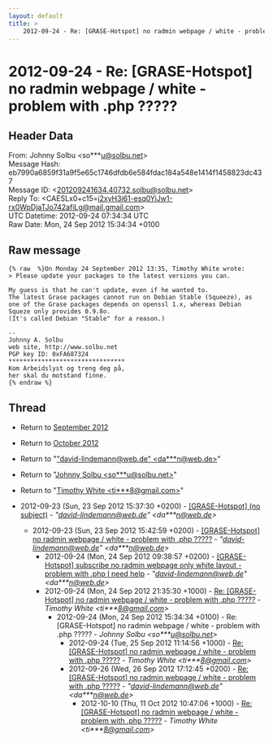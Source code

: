 ```yaml
---
layout: default
title: >
    2012-09-24 - Re: [GRASE-Hotspot] no radmin webpage / white - problem with .php	?????
---
```


# 2012-09-24 - Re: [GRASE-Hotspot] no radmin webpage / white - problem with .php	?????

## Header Data

From: Johnny Solbu \<so***u@solbu.net\><br>
Message Hash: eb7990a6859f31a9f5e65c1746dfdb6e584fdac184a548e1414f1458823dc437<br>
Message ID: \<201209241634.40732.solbu@solbu.net\><br>
Reply To: \<CAESLx0+c15=i2xyH3i61-esq0YiJw1-rx0WpDjaTJo742afiLg@mail.gmail.com\><br>
UTC Datetime: 2012-09-24 07:34:34 UTC<br>
Raw Date: Mon, 24 Sep 2012 15:34:34 +0100<br>

## Raw message

```
{% raw  %}On Monday 24 September 2012 13:35, Timothy White wrote:
> Please update your packages to the latest versions you can.

My guess is that he can't update, even if he wanted to. 
The latest Grase packages cannot run on Debian Stable (Squeeze), as one of the Grase packages depends on openssl 1.x, whereas Debian Squeze only provides 0.9.8o.
(It's called Debian "Stable" for a reason.)

-- 
Johnny A. Solbu
web site, http://www.solbu.net
PGP key ID: 0xFA687324
********************************
Kom Arbeidslyst og treng deg på,
her skal du motstand finne.
{% endraw %}
```

## Thread

+ Return to [September 2012](/archive/2012/09)
+ Return to [October 2012](/archive/2012/10)

+ Return to "["david-lindemann@web.de" <da***n<span>@</span>web.de>](/authors/da___n_at_web_de)"
+ Return to "[Johnny Solbu <so***u<span>@</span>solbu.net>](/authors/so___u_at_solbu_net)"
+ Return to "[Timothy White <ti***8<span>@</span>gmail.com>](/authors/ti___8_at_gmail_com)"

+ 2012-09-23 (Sun, 23 Sep 2012 15:37:30 +0200) - [[GRASE-Hotspot] (no subject)](/archive/2012/09/245f375cd27cb46edb076d82d64e378f21a70ef125e1f6010175b0b7cec865a1) - _"david-lindemann@web.de" \<da***n@web.de\>_
  + 2012-09-23 (Sun, 23 Sep 2012 15:42:59 +0200) - [[GRASE-Hotspot] no radmin webpage / white - problem with .php ?????](/archive/2012/09/0986b0e679eb9165e6a42b3f94c4cf72fca19b2b7f9585a0203f658ab35e99d7) - _"david-lindemann@web.de" \<da***n@web.de\>_
    + 2012-09-24 (Mon, 24 Sep 2012 09:38:57 +0200) - [[GRASE-Hotspot] subscribe no radmin webpage only white layout - problem with .php I need help](/archive/2012/09/7c56b72a22a81806cdd11ba1fef81c2cb366e1e9718d1fbc09c369bf979e504f) - _"david-lindemann@web.de" \<da***n@web.de\>_
    + 2012-09-24 (Mon, 24 Sep 2012 21:35:30 +1000) - [Re: [GRASE-Hotspot] no radmin webpage / white - problem with .php	?????](/archive/2012/09/66336d9121f8e4256222d9e2d19d05a6f16d5ae25d26dc3d6c98c64125964541) - _Timothy White \<ti***8@gmail.com\>_
      + 2012-09-24 (Mon, 24 Sep 2012 15:34:34 +0100) - Re: [GRASE-Hotspot] no radmin webpage / white - problem with .php	????? - _Johnny Solbu \<so***u@solbu.net\>_
        + 2012-09-24 (Tue, 25 Sep 2012 11:14:56 +1000) - [Re: [GRASE-Hotspot] no radmin webpage / white - problem with .php	?????](/archive/2012/09/aba8572d531df67f946bdcc1d23d4f2d1c56b475418cbe0b0b83857b3a9bd31a) - _Timothy White \<ti***8@gmail.com\>_
        + 2012-09-26 (Wed, 26 Sep 2012 17:12:45 +0200) - [Re: [GRASE-Hotspot] no radmin webpage / white - problem with .php ?????](/archive/2012/09/0351a9223817a26abc946becd928b9c87174d15f898eb25d6ff3533c99750f81) - _"david-lindemann@web.de" \<da***n@web.de\>_
          + 2012-10-10 (Thu, 11 Oct 2012 10:47:06 +1000) - [Re: [GRASE-Hotspot] no radmin webpage / white - problem with .php	?????](/archive/2012/10/1f9db9e13cf6c34f227e487c41f88d912aa64b535b806aeb511a458264806b99) - _Timothy White \<ti***8@gmail.com\>_


